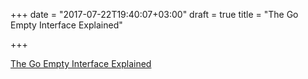 +++
date = "2017-07-22T19:40:07+03:00"
draft = true
title = "The Go Empty Interface Explained"

+++

<p><a href="https://flaviocopes.com/go-empty-interface">The Go Empty Interface Explained</a></p>